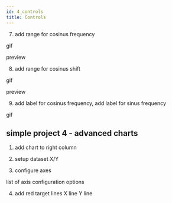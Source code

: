 ```yaml
---
id: 4_controls
title: Controls
---
```


7. add range for cosinus frequency

gif

preview

8. add range for cosinus shift

gif

preview

9. add label for cosinus frequency, add label for sinus frequency

gif

## simple project 4 - advanced charts

1. add chart to right column

2. setup dataset X/Y

3. configure axes

list of axis configuration options

4. add red target lines
X line
Y line
